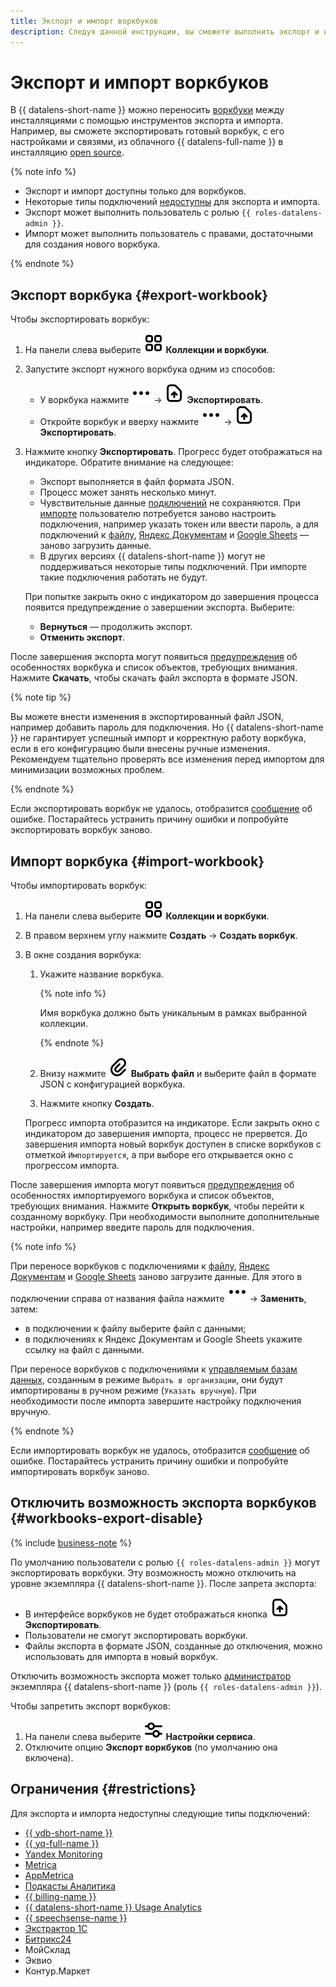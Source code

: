 ```yaml
---
title: Экспорт и импорт воркбуков
description: Следуя данной инструкции, вы сможете выполнить экспорт и импорт воркбуков.
---
```


# Экспорт и импорт воркбуков

В {{ datalens-short-name }} можно переносить [воркбуки](./index.md) между инсталляциями с помощью инструментов экспорта и импорта. Например, вы сможете экспортировать готовый воркбук, с его настройками и связями, из облачного {{ datalens-full-name }} в инсталляцию [open source](https://datalens.tech).


{% note info %}

* Экспорт и импорт доступны только для воркбуков.
* Некоторые типы подключений [недоступны](#restrictions) для экспорта и импорта.
* Экспорт может выполнить пользователь с ролью `{{ roles-datalens-admin }}`.
* Импорт может выполнить пользователь с правами, достаточными для создания нового воркбука.

{% endnote %}



## Экспорт воркбука {#export-workbook}

Чтобы экспортировать воркбук:

1. На панели слева выберите ![collections](../../_assets/console-icons/rectangles-4.svg) **Коллекции и воркбуки**.
1. Запустите экспорт нужного воркбука одним из способов:
   
   * У воркбука нажмите ![image](../../_assets/console-icons/ellipsis.svg) → ![icon](../../_assets/console-icons/file-arrow-up.svg) **Экспортировать**.
   * Откройте воркбук и вверху нажмите ![image](../../_assets/console-icons/ellipsis.svg) → ![icon](../../_assets/console-icons/file-arrow-up.svg) **Экспортировать**.

1. Нажмите кнопку **Экспортировать**. Прогресс будет отображаться на индикаторе. Обратите внимание на следующее:

   * Экспорт выполняется в файл формата JSON.
   * Процесс может занять несколько минут.
   * Чувствительные данные [подключений](../concepts/connection.md) не сохраняются. При [импорте](#import-workbook) пользователю потребуется заново настроить подключения, например указать токен или ввести пароль, а для подключений к [файлу](../operations/connection/create-file.md), [Яндекс Документам](../operations/connection/create-yadocs.md) и [Google Sheets](../operations/connection/create-google-sheets.md) — заново загрузить данные.   
   * В других версиях {{ datalens-short-name }} могут не поддерживаться некоторые типы подключений. При импорте такие подключения работать не будут.
   
   При попытке закрыть окно с индикатором до завершения процесса появится предупреждение о завершении экспорта. Выберите:

   * **Вернуться** — продолжить экспорт.
   * **Отменить экспорт**.
   
После завершения экспорта могут появиться [предупреждения](./export-import-notifications.md#export-notifications) об особенностях воркбука и список объектов, требующих внимания. Нажмите **Скачать**, чтобы скачать файл экспорта в формате JSON.

{% note tip %}

Вы можете внести изменения в экспортированный файл JSON, например добавить пароль для подключения. Но {{ datalens-short-name }} не гарантирует успешный импорт и корректную работу воркбука, если в его конфигурацию были внесены ручные изменения. Рекомендуем тщательно проверять все изменения перед импортом для минимизации возможных проблем.

{% endnote %}

Если экспортировать воркбук не удалось, отобразится [сообщение](./export-import-notifications.md#export-notifications) об ошибке. Постарайтесь устранить причину ошибки и попробуйте экспортировать воркбук заново.

## Импорт воркбука {#import-workbook}

Чтобы импортировать воркбук:

1. На панели слева выберите ![collections](../../_assets/console-icons/rectangles-4.svg) **Коллекции и воркбуки**.
1. В правом верхнем углу нажмите **Создать** → **Создать воркбук**.
1. В окне создания воркбука:
   
   1. Укажите название воркбука.

      {% note info %}

      Имя воркбука должно быть уникальным в рамках выбранной коллекции.

      {% endnote %}

   1. Внизу нажмите ![icon](../../_assets/console-icons/paperclip.svg) **Выбрать файл** и выберите файл в формате JSON с конфигурацией воркбука.
   1. Нажмите кнопку **Создать**.

   Прогресс импорта отобразится на индикаторе. Если закрыть окно с индикатором до завершения импорта, процесс не прервется. До завершения импорта новый воркбук доступен в списке воркбуков с отметкой `Импортируется`, а при выборе его открывается окно с прогрессом импорта.

После завершения импорта могут появиться [предупреждения](./export-import-notifications.md#import-notifications) об особенностях импортируемого воркбука и список объектов, требующих внимания. Нажмите **Открыть воркбук**, чтобы перейти к созданному воркбуку. При необходимости выполните дополнительные настройки, например введите пароль для подключения.


{% note info %}

При переносе воркбуков с подключениями к [файлу](../operations/connection/create-file.md), [Яндекс Документам](../operations/connection/create-yadocs.md) и [Google Sheets](../operations/connection/create-google-sheets.md) заново загрузите данные. Для этого в подключении справа от названия файла нажмите ![icon](../../_assets/console-icons/ellipsis.svg) → **Заменить**, затем:

* в подключении к файлу выберите файл с данными;
* в подключениях к Яндекс Документам и Google Sheets укажите ссылку на файл с данными.

При переносе воркбуков с подключениями к [управляемым базам данных](../concepts/connection.md#db), созданным в режиме `Выбрать в организации`, они будут импортированы в ручном режиме (`Указать вручную`). При необходимости после импорта завершите настройку подключения вручную.

{% endnote %}


Если импортировать воркбук не удалось, отобразится [сообщение](./export-and-import.md#import-notifications) об ошибке. Постарайтесь устранить причину ошибки и попробуйте импортировать воркбук заново.


## Отключить возможность экспорта воркбуков {#workbooks-export-disable}


{% include [business-note](../../_includes/datalens/datalens-functionality-available-business-note.md) %}


По умолчанию пользователи с ролью `{{ roles-datalens-admin }}` могут экспортировать воркбуки. Эту возможность можно отключить на уровне экземпляра {{ datalens-short-name }}. После запрета экспорта:

* В интерфейсе воркбуков не будет отображаться кнопка ![icon](../../_assets/console-icons/file-arrow-up.svg) **Экспортировать**.
* Пользователи не смогут экспортировать воркбуки.
* Файлы экспорта в формате JSON, созданные до отключения, можно использовать для импорта в новый воркбук.

Отключить возможность экспорта может только [администратор](../security/roles.md#datalens-admin) экземпляра {{ datalens-short-name }} (роль `{{ roles-datalens-admin }}`).

Чтобы запретить экспорт воркбуков:

1. На панели слева выберите ![sliders](../../_assets/console-icons/sliders.svg) **Настройки сервиса**.
1. Отключите опцию **Экспорт воркбуков** (по умолчанию она включена).



## Ограничения {#restrictions}

Для экспорта и импорта недоступны следующие типы подключений:


* [{{ ydb-short-name }}](../operations/connection/create-ydb.md)
* [{{ yq-full-name }}](../operations/connection/create-yandex-query.md)
* [Yandex Monitoring](../operations/connection/create-monitoring.md)
* [Metrica](../operations/connection/create-metrica-api.md)
* [AppMetrica](../operations/connection/create-appmetrica.md)
* [Подкасты Аналитика](../operations/connection/create-podcasts.md)
* [{{ billing-name }}](../operations/connection/create-cloud-billing.md)
* [{{ datalens-short-name }} Usage Analytics](../operations/connection/create-usage-tracking.md)
* [{{ speechsense-name }}](../operations/connection/create-speechsense.md)
* [Экстрактор 1С](../operations/connection/create-extractor1c.md)
* [Битрикс24](../operations/connection/create-bitrix24.md)
* МойСклад
* Эквио
* Контур.Маркет


